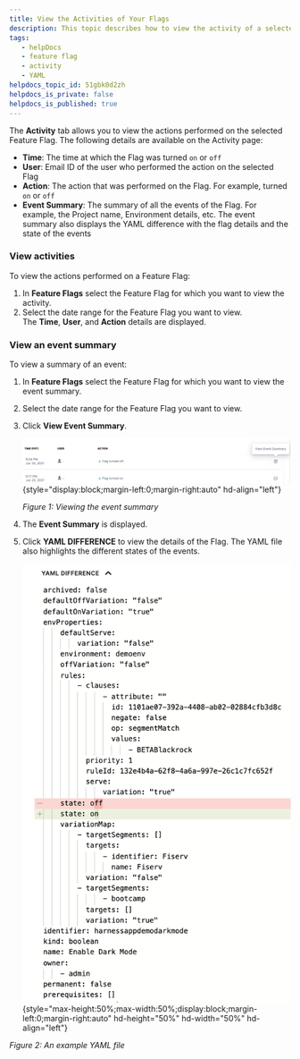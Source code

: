 ```yaml
---
title: View the Activities of Your Flags
description: This topic describes how to view the activity of a selected feature flag.
tags: 
   - helpDocs
   - feature flag
   - activity
   - YAML
helpdocs_topic_id: 51gbk0d2zh
helpdocs_is_private: false
helpdocs_is_published: true
---
```


The **Activity** tab allows you to view the actions performed on the
selected Feature Flag. The following details are available on the
Activity page:

-   **Time**: The time at which the Flag was turned `on` or `off`
-   **User**: Email ID of the user who performed the action on the
    selected Flag
-   **Action**: The action that was performed on the Flag. For example,
    turned `on` or `off`
-   **Event Summary**: The summary of all the events of the Flag. For
    example, the Project name, Environment details, etc. The event
    summary also displays the YAML difference with the flag details and
    the state of the events

### View activities

To view the actions performed on a Feature Flag:

1.  In **Feature Flags** select the Feature Flag for which you want to
    view the activity.
2.  Select the date range for the Feature Flag you want to view.\
    The **Time**, **User**, and **Action** details are displayed.

### View an event summary

To view a summary of an event:

1.  In **Feature Flags** select the Feature Flag for which you want to
    view the event summary.

2.  Select the date range for the Feature Flag you want to view.

3.  Click **View Event Summary**.

    ![](./static/view-activities-of-a-feature-flag-00.png){style="display:block;margin-left:0;margin-right:auto"
    hd-align="left"}

    *Figure 1: Viewing the event summary*

4.  The **Event Summary** is displayed.

5.  Click **YAML DIFFERENCE** to view the details of the Flag. The YAML
    file also highlights the different states of the events.

    ![](./static/view-activities-of-a-feature-flag-01.png){style="max-height:50%;max-width:50%;display:block;margin-left:0;margin-right:auto"
    hd-height="50%" hd-width="50%" hd-align="left"}

*Figure 2: An example YAML file*
